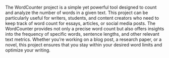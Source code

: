   The WordCounter project is a simple yet powerful tool designed to count and analyze the number of words in a given text. This project can be particularly useful for writers, students, and content creators who need to keep track of word count for essays, articles, or social media posts. The WordCounter provides not only a precise word count but also offers insights into the frequency of specific words, sentence lengths, and other relevant text metrics. Whether you’re working on a blog post, a research paper, or a novel, this project ensures that you stay within your desired word limits and optimize your writing.

